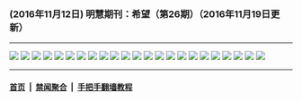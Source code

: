 ### (2016年11月12日) 明慧期刊：希望（第26期）（2016年11月19日更新）

---

<img src="http://qikan.minghui.org/mhqkpage/qikanimage/2016/11/12/xiwang26_a5_read-online1.png"/> 

<img src="http://qikan.minghui.org/mhqkpage/qikanimage/2016/11/12/xiwang26_a5_read-online2.png"/> 

<img src="http://qikan.minghui.org/mhqkpage/qikanimage/2016/11/12/xiwang26_a5_read-online3.png"/> 

<img src="http://qikan.minghui.org/mhqkpage/qikanimage/2016/11/12/xiwang26_a5_read-online4.png"/> 

<img src="http://qikan.minghui.org/mhqkpage/qikanimage/2016/11/12/xiwang26_a5_read-online5.png"/> 

<img src="http://qikan.minghui.org/mhqkpage/qikanimage/2016/11/12/xiwang26_a5_read-online6.png"/> 

<img src="http://qikan.minghui.org/mhqkpage/qikanimage/2016/11/12/xiwang26_a5_read-online7.png"/> 

<img src="http://qikan.minghui.org/mhqkpage/qikanimage/2016/11/12/xiwang26_a5_read-online8.png"/> 

<img src="http://qikan.minghui.org/mhqkpage/qikanimage/2016/11/12/xiwang26_a5_read-online9.png"/> 

<img src="http://qikan.minghui.org/mhqkpage/qikanimage/2016/11/12/xiwang26_a5_read-online10.png"/> 

<img src="http://qikan.minghui.org/mhqkpage/qikanimage/2016/11/12/xiwang26_a5_read-online11.png"/> 

<img src="http://qikan.minghui.org/mhqkpage/qikanimage/2016/11/12/xiwang26_a5_read-online12.png"/> 

<img src="http://qikan.minghui.org/mhqkpage/qikanimage/2016/11/12/xiwang26_a5_read-online13.png"/> 

<img src="http://qikan.minghui.org/mhqkpage/qikanimage/2016/11/12/xiwang26_a5_read-online14.png"/> 

<img src="http://qikan.minghui.org/mhqkpage/qikanimage/2016/11/12/xiwang26_a5_read-online15.png"/> 

<img src="http://qikan.minghui.org/mhqkpage/qikanimage/2016/11/12/xiwang26_a5_read-online16.png"/> 

<img src="http://qikan.minghui.org/mhqkpage/qikanimage/2016/11/12/xiwang26_a5_read-online17.png"/> 

<img src="http://qikan.minghui.org/mhqkpage/qikanimage/2016/11/12/xiwang26_a5_read-online18.png"/> 

<img src="http://qikan.minghui.org/mhqkpage/qikanimage/2016/11/12/xiwang26_a5_read-online19.png"/> 

<img src="http://qikan.minghui.org/mhqkpage/qikanimage/2016/11/12/xiwang26_a5_read-online20.png"/> 

<img src="http://qikan.minghui.org/mhqkpage/qikanimage/2016/11/12/xiwang26_a5_read-online21.png"/> 

<img src="http://qikan.minghui.org/mhqkpage/qikanimage/2016/11/12/xiwang26_a5_read-online22.png"/> 

<img src="http://qikan.minghui.org/mhqkpage/qikanimage/2016/11/12/xiwang26_a5_read-online23.png"/> 



---

#### [首页](../../../..) &nbsp;|&nbsp; [禁闻聚合](https://github.com/gfw-breaker/banned-news) &nbsp;|&nbsp; [手把手翻墙教程](https://github.com/gfw-breaker/guides) 